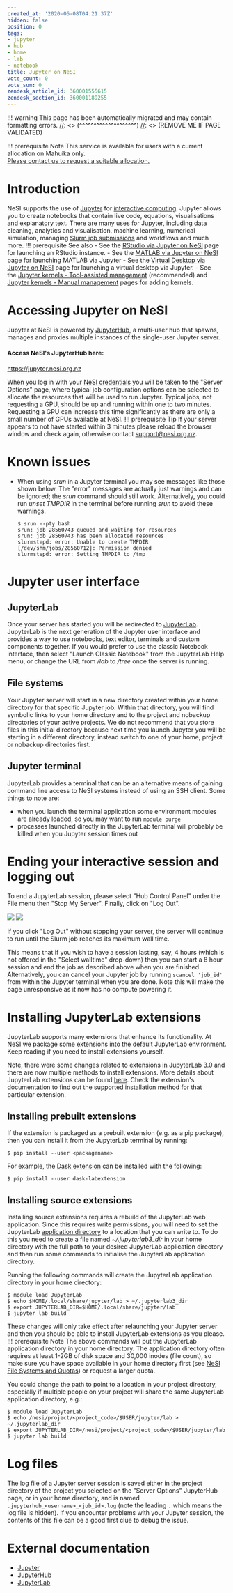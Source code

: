```yaml
---
created_at: '2020-06-08T04:21:37Z'
hidden: false
position: 0
tags:
- jupyter
- hub
- home
- lab
- notebook
title: Jupyter on NeSI
vote_count: 0
vote_sum: 0
zendesk_article_id: 360001555615
zendesk_section_id: 360001189255
---
```




[//]: <> (REMOVE ME IF PAGE VALIDATED)
[//]: <> (vvvvvvvvvvvvvvvvvvvv)
!!! warning
    This page has been automatically migrated and may contain formatting errors.
[//]: <> (^^^^^^^^^^^^^^^^^^^^)
[//]: <> (REMOVE ME IF PAGE VALIDATED)

!!! prerequisite Note
     This service is available for users with a current allocation on
     Mahuika only.  
     [Please contact us to request a suitable
     allocation.](https://support.nesi.org.nz/hc/en-gb/requests/new)

# Introduction

NeSI supports the use of [Jupyter](https://jupyter.org/) for
[interactive
computing](https://support.nesi.org.nz/hc/en-gb/articles/360001316356).
Jupyter allows you to create notebooks that contain live code,
equations, visualisations and explanatory text. There are many uses for
Jupyter, including data cleaning, analytics and visualisation, machine
learning, numerical simulation, managing [Slurm job
submissions](https://support.nesi.org.nz/hc/en-gb/articles/360000684396)
and workflows and much more.
!!! prerequisite See also
     -   See the [RStudio via Jupyter on
         NeSI](https://support.nesi.org.nz/hc/en-gb/articles/360004337836)
         page for launching an RStudio instance.
     -   See the [MATLAB via Jupyter on
         NeSI](https://support.nesi.org.nz/hc/en-gb/articles/4614893064591)
         page for launching MATLAB via Jupyter
     -   See the [Virtual Desktop via Jupyter on
         NeSI](https://support.nesi.org.nz/hc/en-gb/articles/360001600235)
         page for launching a virtual desktop via Jupyter.
     -   See the [Jupyter kernels - Tool-assisted
         management](https://support.nesi.org.nz/hc/en-gb/articles/4414958674831)
         (recommended) and [Jupyter kernels - Manual
         management](https://support.nesi.org.nz/hc/en-gb/articles/4414951820559)
         pages for adding kernels.

# Accessing Jupyter on NeSI

Jupyter at NeSI is powered by [JupyterHub](https://jupyter.org/hub), a
multi-user hub that spawns, manages and proxies multiple instances of
the single-user Jupyter server.

#### Access NeSI's JupyterHub here:

<https://jupyter.nesi.org.nz>

When you log in with your [NeSI
credentials](https://support.nesi.org.nz/hc/en-gb/articles/360000335995)
you will be taken to the "Server Options" page, where typical job
configuration options can be selected to allocate the resources that
will be used to run Jupyter. Typical jobs, not requesting a GPU, should
be up and running within one to two minutes. Requesting a GPU can
increase this time significantly as there are only a small number of
GPUs available at NeSI.
!!! prerequisite Tip
     If your server appears to not have started within 3 minutes please
     reload the browser window and check again, otherwise contact
     [support@nesi.org.nz](mailto:support@nesi.org.nz?subject=Jupyter%20on%20NeSI).

# Known issues

-   When using *srun* in a Jupyter terminal you may see messages like
    those shown below. The "error" messages are actually just warnings
    and can be ignored; the *srun* command should still work.
    Alternatively, you could run *unset TMPDIR* in the terminal before
    running *srun* to avoid these warnings.

    ``` sl
    $ srun --pty bash
    srun: job 28560743 queued and waiting for resources
    srun: job 28560743 has been allocated resources
    slurmstepd: error: Unable to create TMPDIR [/dev/shm/jobs/28560712]: Permission denied
    slurmstepd: error: Setting TMPDIR to /tmp
    ```

# Jupyter user interface

## JupyterLab

Once your server has started you will be redirected to
[JupyterLab](https://jupyterlab.readthedocs.io/en/stable/). JupyterLab
is the next generation of the Jupyter user interface and provides a way
to use notebooks, text editor, terminals and custom components together.
If you would prefer to use the classic Notebook interface, then select
"Launch Classic Notebook" from the JupyterLab Help menu, or change the
URL from */lab* to */tree* once the server is running.

## File systems

Your Jupyter server will start in a new directory created within your
home directory for that specific Jupyter job. Within that directory, you
will find symbolic links to your home directory and to the project and
nobackup directories of your active projects. We do not recommend that
you store files in this initial directory because next time you launch
Jupyter you will be starting in a different directory, instead switch to
one of your home, project or nobackup directories first.

## Jupyter terminal

JupyterLab provides a terminal that can be an alternative means of
gaining command line access to NeSI systems instead of using an SSH
client. Some things to note are:

-   when you launch the terminal application some environment modules
    are already loaded, so you may want to run `module purge` 
-   processes launched directly in the JupyterLab terminal will probably
    be killed when you Jupyter session times out

# Ending your interactive session and logging out

To end a JupyterLab session, please select "Hub Control Panel" under the
File menu then "Stop My Server". Finally, click on "Log Out".

![](../../assets/images/Jupyter_on_NeSI.png)
![](../../assets/images/Jupyter_on_NeSI_0.png)

If you click "Log Out" without stopping your server, the server will
continue to run until the Slurm job reaches its maximum wall time.

This means that if you wish to have a session lasting, say, 4 hours
(which is not offered in the "Select walltime" drop-down) then you can
start a 8 hour session and end the job as described above when you are
finished. Alternatively, you can cancel your Jupyter job by running
`scancel 'job_id'` from within the Jupyter terminal when you are done.
Note this will make the page unresponsive as it now has no compute
powering it.

# Installing JupyterLab extensions

JupyterLab supports many extensions that enhance its functionality. At
NeSI we package some extensions into the default JupyterLab environment.
Keep reading if you need to install extensions yourself.

Note, there were some changes related to extensions in JupyterLab 3.0
and there are now multiple methods to install extensions. More details
about JupyterLab extensions can be found
[here](https://jupyterlab.readthedocs.io/en/stable/user/extensions.html).
Check the extension's documentation to find out the supported
installation method for that particular extension.

## Installing prebuilt extensions 

If the extension is packaged as a prebuilt extension (e.g. as a pip
package), then you can install it from the JupyterLab terminal by
running:

``` sl
$ pip install --user <packagename>
```

For example, the [Dask
extension](https://github.com/dask/dask-labextension#jupyterlab-30-or-greater)
can be installed with the following:

``` sl
$ pip install --user dask-labextension
```

## Installing source extensions

Installing source extensions requires a rebuild of the JupyterLab web
application. Since this requires write permissions, you will need to set
the JupyterLab [application
directory](https://jupyterlab.readthedocs.io/en/stable/user/extensions.html#advanced-usage)
to a location that you can write to. To do this you need to create a
file named *~/.jupyterlab3\_dir* in your home directory with the full
path to your desired JupyterLab application directory and then run some
commands to initialise the JupyterLab application directory.

Running the following commands will create the JupyterLab application
directory in your home directory:

``` sl
$ module load JupyterLab
$ echo $HOME/.local/share/jupyter/lab > ~/.jupyterlab3_dir
$ export JUPYTERLAB_DIR=$HOME/.local/share/jupyter/lab
$ jupyter lab build
```

These changes will only take effect after relaunching your Jupyter
server and then you should be able to install JupyterLab extensions as
you please.
!!! prerequisite Note
     The above commands will put the JupyterLab application directory in
     your home directory. The application directory often requires at least
     1-2GB of disk space and 30,000 inodes (file count), so make sure you
     have space available in your home directory first (see [NeSI File
     Systems and
     Quotas](https://support.nesi.org.nz/hc/en-gb/articles/360000177256-NeSI-File-Systems-and-Quotas))
     or request a larger quota.

You could change the path to point to a location in your project
directory, especially if multiple people on your project will share the
same JupyterLab application directory, e.g.:

``` sl
$ module load JupyterLab
$ echo /nesi/project/<project_code>/$USER/jupyter/lab > ~/.jupyterlab_dir
$ export JUPYTERLAB_DIR=/nesi/project/<project_code>/$USER/jupyter/lab
$ jupyter lab build
```

# Log files

The log file of a Jupyter server session is saved either in the project
directory of the project you selected on the "Server Options" JupyterHub
page, or in your home directory, and is named
`.jupyterhub_<username>_<job_id>.log` (note the leading `.` which means
the log file is hidden). If you encounter problems with your Jupyter
session, the contents of this file can be a good first clue to debug the
issue.

# External documentation

-   [Jupyter](https://jupyter.readthedocs.io/en/latest/)
-   [JupyterHub](https://jupyterhub.readthedocs.io/en/stable/)
-   [JupyterLab](https://jupyterlab.readthedocs.io/en/stable/)
